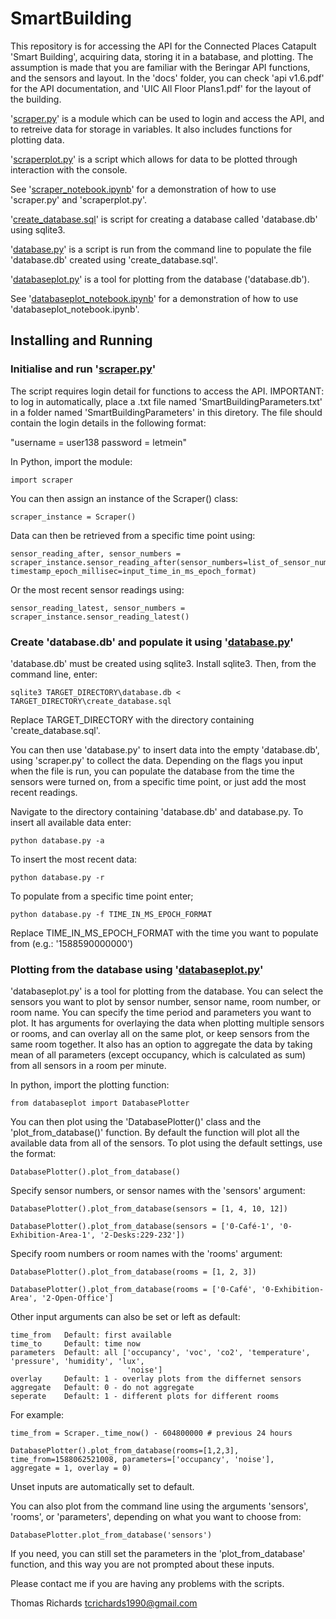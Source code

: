 # SmartBuilding

This repository is for accessing the API for the Connected Places Catapult 'Smart Building', acquiring data, storing it in a batabase, and plotting. The assumption is made that you are familiar with the Beringar API functions, and the sensors and layout. In the 'docs' folder, you can check 'api v1.6.pdf' for the API documentation, and 'UIC All Floor Plans1.pdf' for the layout of the building. 

'[scraper.py](./scraper.py)' is a module which can be used to login and access the API, and to retreive data for storage in variables. It also includes functions for plotting data.

'[scraperplot.py](./scraperplot.py)' is a script which allows for data to be plotted through interaction with the console.

See '[scraper_notebook.ipynb](./scraper_notebook.ipynb)' for a demonstration of how to use 'scraper.py' and 'scraperplot.py'.

'[create_database.sql](./create_database.sql)' is script for creating a database called 'database.db' using sqlite3.

'[database.py](./database.py)' is a script is run from the command line to populate the file 'database.db' created using 'create_database.sql'.

'[databaseplot.py](./databaseplot.py)' is a tool for plotting from the database ('database.db').

See '[databaseplot_notebook.ipynb](./databaseplot_notebook.ipynb)' for a demonstration of how to use 'databaseplot_notebook.ipynb'.


## Installing and Running

### Initialise and run '[scraper.py](./scraper.py)' 

The script requires login detail for functions to access the API. IMPORTANT: to log in automatically, place a .txt file named 'SmartBuildingParameters.txt' in a folder named 'SmartBuildingParameters' in this diretory. The file should contain the login details in the following format:

"username = user138
password = letmein"

In Python, import the module:

    import scraper

You can then assign an instance of the Scraper() class:

    scraper_instance = Scraper()

Data can then be retrieved from a specific time point using:

    sensor_reading_after, sensor_numbers = scraper_instance.sensor_reading_after(sensor_numbers=list_of_sensor_numbers, 
    timestamp_epoch_millisec=input_time_in_ms_epoch_format)

Or the most recent sensor readings using:

    sensor_reading_latest, sensor_numbers = scraper_instance.sensor_reading_latest()

### Create 'database.db' and populate it using '[database.py](./database.py)' 

'database.db' must be created using sqlite3. Install sqlite3. Then, from the command line, enter:

    sqlite3 TARGET_DIRECTORY\database.db < TARGET_DIRECTORY\create_database.sql

Replace TARGET_DIRECTORY with the directory containing 'create_database.sql'.

You can then use 'database.py' to insert data into the empty 'database.db', using 'scraper.py' to collect the data. Depending on the flags you input when the file is run, you can populate the database from the time the sensors were turned on, from a specific time point, or just add the most recent readings.

Navigate to the directory containing 'database.db' and database.py.
To insert all available data enter:

    python database.py -a

To insert the most recent data:

    python database.py -r

To populate from a specific time point enter;

    python database.py -f TIME_IN_MS_EPOCH_FORMAT

Replace TIME_IN_MS_EPOCH_FORMAT with the time you want to populate from (e.g.: '1588590000000')

### Plotting from the database using '[databaseplot.py](./databaseplot.py)'

'databaseplot.py' is a tool for plotting from the database. You can select the sensors you want to plot by sensor number, sensor name, room number, or room name. You can specify the time period and parameters you want to plot. It has arguments for overlaying the data when plotting multiple sensors or rooms, and can overlay all on the same plot, or keep sensors from the same room together. It also has an option to aggregate the data by taking mean of all parameters (except occupancy, which is calculated as sum) from all sensors in a room per minute.

In python, import the plotting function:

    from databaseplot import DatabasePlotter

You can then plot using the 'DatabasePlotter()' class and the 'plot_from_database()' function. By default the function will plot all the available data from all of the sensors. To plot using the default settings, use the format:

    DatabasePlotter().plot_from_database()

Specify sensor numbers, or sensor names with the 'sensors' argument:

    DatabasePlotter().plot_from_database(sensors = [1, 4, 10, 12])

    DatabasePlotter().plot_from_database(sensors = ['0-Café-1', '0-Exhibition-Area-1', '2-Desks:229-232'])

Specify room numbers or room names with the 'rooms' argument:
    
    DatabasePlotter().plot_from_database(rooms = [1, 2, 3])

    DatabasePlotter().plot_from_database(rooms = ['0-Café', '0-Exhibition-Area', '2-Open-Office']

Other input arguments can also be set or left as default:

    time_from   Default: first available
    time_to     Default: time now
    parameters  Default: all ['occupancy', 'voc', 'co2', 'temperature', 'pressure', 'humidity', 'lux', 
                              'noise']
    overlay     Default: 1 - overlay plots from the differnet sensors
    aggregate   Default: 0 - do not aggregate
    seperate    Default: 1 - different plots for different rooms

For example:

    time_from = Scraper._time_now() - 604800000 # previous 24 hours

    DatabasePlotter().plot_from_database(rooms=[1,2,3], time_from=1588062521008, parameters=['occupancy', 'noise'], 
    aggregate = 1, overlay = 0)

Unset inputs are automatically set to default.

You can also plot from the command line using the arguments 'sensors', 'rooms', or 'parameters', depending on what you want to choose from:

    DatabasePlotter.plot_from_database('sensors')

If you need, you can still set the parameters in the 'plot_from_database' function, and this way you are not prompted about these inputs.

Please contact me if you are having any problems with the scripts.

Thomas Richards
tcrichards1990@gmail.com